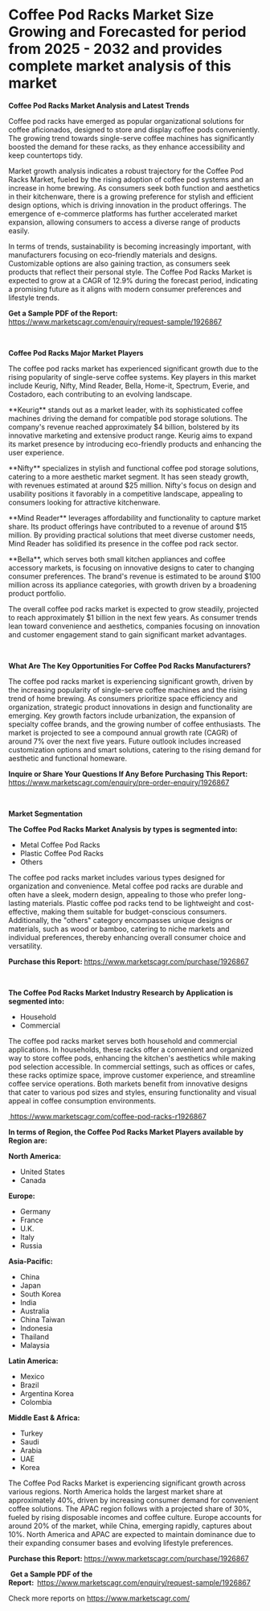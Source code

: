 <p><h1>Coffee Pod Racks Market Size Growing and Forecasted for period from 2025 - 2032 and provides complete market analysis of this market</h1></p><p><strong>Coffee Pod Racks Market Analysis and Latest Trends</strong></p>
<p><p>Coffee pod racks have emerged as popular organizational solutions for coffee aficionados, designed to store and display coffee pods conveniently. The growing trend towards single-serve coffee machines has significantly boosted the demand for these racks, as they enhance accessibility and keep countertops tidy. </p><p>Market growth analysis indicates a robust trajectory for the Coffee Pod Racks Market, fueled by the rising adoption of coffee pod systems and an increase in home brewing. As consumers seek both function and aesthetics in their kitchenware, there is a growing preference for stylish and efficient design options, which is driving innovation in the product offerings. The emergence of e-commerce platforms has further accelerated market expansion, allowing consumers to access a diverse range of products easily.</p><p>In terms of trends, sustainability is becoming increasingly important, with manufacturers focusing on eco-friendly materials and designs. Customizable options are also gaining traction, as consumers seek products that reflect their personal style. The Coffee Pod Racks Market is expected to grow at a CAGR of 12.9% during the forecast period, indicating a promising future as it aligns with modern consumer preferences and lifestyle trends.</p></p>
<p><strong>Get a Sample PDF of the Report:&nbsp;</strong> <a href="https://www.marketscagr.com/enquiry/request-sample/1926867?utm_campaign=2014&utm_medium=2&utm_source=Github&utm_content=ia&utm_term=08022025&utm_id=coffee-pod-racks">https://www.marketscagr.com/enquiry/request-sample/1926867</a></p>
<p>&nbsp;</p>
<p><strong>Coffee Pod Racks Major Market Players</strong></p>
<p><p>The coffee pod racks market has experienced significant growth due to the rising popularity of single-serve coffee systems. Key players in this market include Keurig, Nifty, Mind Reader, Bella, Home-it, Spectrum, Everie, and Costadoro, each contributing to an evolving landscape.</p><p>**Keurig** stands out as a market leader, with its sophisticated coffee machines driving the demand for compatible pod storage solutions. The company's revenue reached approximately $4 billion, bolstered by its innovative marketing and extensive product range. Keurig aims to expand its market presence by introducing eco-friendly products and enhancing the user experience.</p><p>**Nifty** specializes in stylish and functional coffee pod storage solutions, catering to a more aesthetic market segment. It has seen steady growth, with revenues estimated at around $25 million. Nifty's focus on design and usability positions it favorably in a competitive landscape, appealing to consumers looking for attractive kitchenware.</p><p>**Mind Reader** leverages affordability and functionality to capture market share. Its product offerings have contributed to a revenue of around $15 million. By providing practical solutions that meet diverse customer needs, Mind Reader has solidified its presence in the coffee pod rack sector. </p><p>**Bella**, which serves both small kitchen appliances and coffee accessory markets, is focusing on innovative designs to cater to changing consumer preferences. The brand's revenue is estimated to be around $100 million across its appliance categories, with growth driven by a broadening product portfolio.</p><p>The overall coffee pod racks market is expected to grow steadily, projected to reach approximately $1 billion in the next few years. As consumer trends lean toward convenience and aesthetics, companies focusing on innovation and customer engagement stand to gain significant market advantages.</p></p>
<p>&nbsp;</p>
<p><strong>What Are The Key Opportunities For Coffee Pod Racks Manufacturers?</strong></p>
<p><p>The coffee pod racks market is experiencing significant growth, driven by the increasing popularity of single-serve coffee machines and the rising trend of home brewing. As consumers prioritize space efficiency and organization, strategic product innovations in design and functionality are emerging. Key growth factors include urbanization, the expansion of specialty coffee brands, and the growing number of coffee enthusiasts. The market is projected to see a compound annual growth rate (CAGR) of around 7% over the next five years. Future outlook includes increased customization options and smart solutions, catering to the rising demand for aesthetic and functional homeware.</p></p>
<p><strong>Inquire or Share Your Questions If Any Before Purchasing This Report:</strong> <a href="https://www.marketscagr.com/enquiry/pre-order-enquiry/1926867?utm_campaign=2014&utm_medium=2&utm_source=Github&utm_content=ia&utm_term=08022025&utm_id=coffee-pod-racks">https://www.marketscagr.com/enquiry/pre-order-enquiry/1926867</a></p>
<p>&nbsp;</p>
<p><strong>Market Segmentation</strong></p>
<p><strong>The Coffee Pod Racks Market Analysis by types is segmented into:</strong></p>
<p><ul><li>Metal Coffee Pod Racks</li><li>Plastic Coffee Pod Racks</li><li>Others</li></ul></p>
<p><p>The coffee pod racks market includes various types designed for organization and convenience. Metal coffee pod racks are durable and often have a sleek, modern design, appealing to those who prefer long-lasting materials. Plastic coffee pod racks tend to be lightweight and cost-effective, making them suitable for budget-conscious consumers. Additionally, the "others" category encompasses unique designs or materials, such as wood or bamboo, catering to niche markets and individual preferences, thereby enhancing overall consumer choice and versatility.</p></p>
<p><strong>Purchase this Report:&nbsp;</strong><a href="https://www.marketscagr.com/purchase/1926867?utm_campaign=2014&utm_medium=2&utm_source=Github&utm_content=ia&utm_term=08022025&utm_id=coffee-pod-racks">https://www.marketscagr.com/purchase/1926867</a></p>
<p>&nbsp;</p>
<p><strong>The Coffee Pod Racks Market Industry Research by Application is segmented into:</strong></p>
<p><ul><li>Household</li><li>Commercial</li></ul></p>
<p><p>The coffee pod racks market serves both household and commercial applications. In households, these racks offer a convenient and organized way to store coffee pods, enhancing the kitchen's aesthetics while making pod selection accessible. In commercial settings, such as offices or cafes, these racks optimize space, improve customer experience, and streamline coffee service operations. Both markets benefit from innovative designs that cater to various pod sizes and styles, ensuring functionality and visual appeal in coffee consumption environments.</p></p>
<p><a href="https://www.marketscagr.com/coffee-pod-racks-r1926867?utm_campaign=2014&utm_medium=2&utm_source=Github&utm_content=ia&utm_term=08022025&utm_id=coffee-pod-racks">&nbsp;https://www.marketscagr.com/coffee-pod-racks-r1926867</a></p>
<p><strong>In terms of Region, the Coffee Pod Racks Market Players available by Region are:</strong></p>
<p>
    <p> <strong> North America: </strong>
        <ul>
            <li>United States</li>
            <li>Canada</li>
        </ul>
        </p> 
    <p> <strong> Europe: </strong>
        <ul>
            <li>Germany</li>
            <li>France</li>
            <li>U.K.</li>
            <li>Italy</li>
            <li>Russia</li>
        </ul>
        </p> 
    <p> <strong> Asia-Pacific: </strong>
        <ul>
            <li>China</li>
            <li>Japan</li>
            <li>South Korea</li>
            <li>India</li>
            <li>Australia</li>
            <li>China Taiwan</li>
            <li>Indonesia</li>
            <li>Thailand</li>
            <li>Malaysia</li>
        </ul>
        </p> 
    <p> <strong> Latin America: </strong>
        <ul>
            <li>Mexico</li>
            <li>Brazil</li>
            <li>Argentina Korea</li>
            <li>Colombia</li>
        </ul>
        </p> 
    <p> <strong> Middle East & Africa: </strong>
        <ul>
            <li>Turkey</li>
            <li>Saudi</li>
            <li>Arabia</li>
            <li>UAE</li>
            <li>Korea</li>
        </ul>
    </p>
    </p>
<p><p>The Coffee Pod Racks Market is experiencing significant growth across various regions. North America holds the largest market share at approximately 40%, driven by increasing consumer demand for convenient coffee solutions. The APAC region follows with a projected share of 30%, fueled by rising disposable incomes and coffee culture. Europe accounts for around 20% of the market, while China, emerging rapidly, captures about 10%. North America and APAC are expected to maintain dominance due to their expanding consumer bases and evolving lifestyle preferences.</p></p>
<p><strong>Purchase this Report: </strong><a href="https://www.marketscagr.com/purchase/1926867?utm_campaign=2014&utm_medium=2&utm_source=Github&utm_content=ia&utm_term=08022025&utm_id=coffee-pod-racks">https://www.marketscagr.com/purchase/1926867</a></p>
<p>&nbsp;<strong>Get a Sample PDF of the Report:&nbsp;&nbsp;</strong><a href="https://www.marketscagr.com/enquiry/request-sample/1926867?utm_campaign=2014&utm_medium=2&utm_source=Github&utm_content=ia&utm_term=08022025&utm_id=coffee-pod-racks">https://www.marketscagr.com/enquiry/request-sample/1926867</a></p>
<p><strong></strong></p>
<p>Check more reports on <a href="https://www.marketscagr.com/?utm_campaign=2014&utm_medium=2&utm_source=Github&utm_content=ia&utm_term=08022025&utm_id=coffee-pod-racks">https://www.marketscagr.com/</a></p>